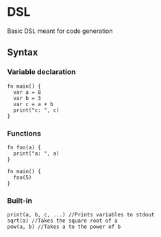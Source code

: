 # DSL
Basic DSL meant for code generation

## Syntax
### Variable declaration
```
fn main() {
  var a = 8
  var b = 3
  var c = a + b
  print("c: ", c)
}
```

### Functions
```
fn foo(a) {
  print("a: ", a)
}

fn main() {
  foo(5)
}
```

### Built-in
`print(a, b, c, ...) //Prints variables to stdout`<br>
`sqrt(a) //Takes the square root of a`<br>
`pow(a, b) //Takes a to the power of b`<br>
